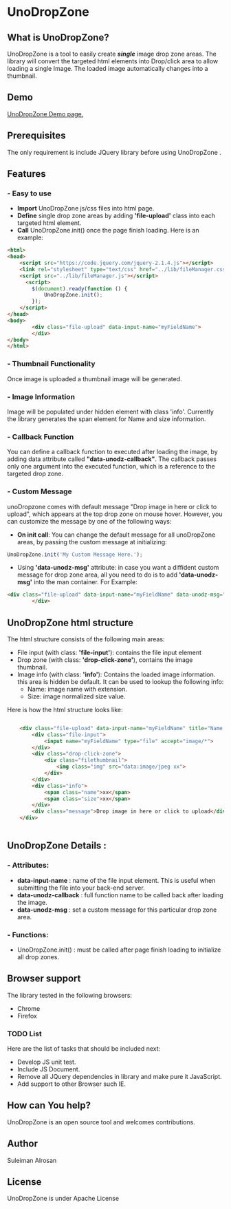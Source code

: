 UnoDropZone
==========


What is UnoDropZone?
-----

UnoDropZone is a tool to easily create ***single*** image drop zone areas. The library will convert the targeted html elements into Drop/click area to allow loading a single Image. The loaded image automatically changes into a thumbnail.
 
Demo 
--------


[UnoDropZone Demo page.](https://cdn.rawgit.com/suleimana/unodropzone/master/examples/index.html)



Prerequisites
-------
The only requirement is include JQuery library before using UnoDropZone . 

Features
--------

### - Easy to use
- **Import**  UnoDropZone js/css files into html page. 
- **Define** single drop zone areas by adding **'file-upload'**  class into each targeted html element.
- **Call** UnoDropZone.init() once the page finish loading. 
 Here is an example: 
  
````html
<html>
<head>    
    <script src="https://code.jquery.com/jquery-2.1.4.js"></script>
    <link rel="stylesheet" type="text/css" href="../lib/fileManager.css">
    <script src="../lib/fileManager.js"></script>
      <script>
        $(document).ready(function () {
            UnoDropZone.init();
        });
    </script>
</head>
<body>    
        <div class="file-upload" data-input-name="myFieldName">
        </div>
</body>
</html>
````


### - Thumbnail Functionality 
Once image is uploaded a thumbnail image will be generated. 

### - Image Information
Image will be populated under hidden element with class 'info'.  Currently the library generates the span element for Name and size information.  

###  - Callback Function
You can define a callback function to executed after loading the image, by adding data attribute called **"data-unodz-callback"**. The callback passes only one argument into the executed function, which is a reference to the targeted drop zone.
     

###  - Custom Message 
unoDropzone comes with default message "Drop image in here or click to upload", which  appears at the top drop zone on mouse hover.  However,  you can customize the message  by  one of the following ways: 

 - **On init call**: You can change the default message for all unoDropZone areas, by passing the custom message at   initializing: 
 
 ```js
 UnoDropZone.init('My Custom Message Here.');
 ```

- Using **'data-unodz-msg'** attribute: in case you want a diffident custom message for drop zone area, all you need to do is to add **'data-unodz-msg'** into the man container. For Example: 

```html
<div class="file-upload" data-input-name="myFieldName" data-unodz-msg="My Custom Message Here.">
        </div>
```
 
 
UnoDropZone html structure
---
The html structure consists of the following main areas: 
 - File input (with class: **'file-input'**): contains the file input element 
 - Drop zone (with class: **'drop-click-zone'**), contains the image thumbnail. 
 - Image info (with class: **'info'**): Contains the loaded image information. this area is hidden be default. It can be used to lookup the following info:  
	 -  Name: image name with extension. 
	 - Size: image normalized size value.

Here is how the html structure looks like: 

````html

    <div class="file-upload" data-input-name="myFieldName" title="Name: xx Size: xx">
        <div class="file-input">
            <input name="myFieldName" type="file" accept="image/*">
        </div>
        <div class="drop-click-zone">
            <div class="filethumbnail">
                <img class="img" src="data:image/jpeg xx">
            </div>
        </div>
        <div class="info">
            <span class="name">xx</span>
            <span class="size">xx</span>
        </div>
        <div class="message">Drop image in here or click to upload</div>
    </div>
    
````

UnoDropZone Details : 
---
### - Attributes:
 - **data-input-name** :  name of the file input element. This is useful when submitting  the file into your back-end  server. 
 - **data-unodz-callback** :  full function name  to be called back after loading the image. 
 - **data-unodz-msg** :  set a custom message for this particular drop zone area. 
### - Functions:
- UnoDropZone.init() : must be called after page finish loading to initialize all drop zones.  

Browser support
--------
The library tested in the following browsers:  
- Chrome 
- Firefox 



### TODO List

Here are the list of tasks that should be included next: 
- Develop JS unit test.
- Include JS Document.
- Remove all JQuery dependencies in library and make pure it JavaScript.
- Add support to other Browser such IE.    

How can You help?
-----------------

UnoDropZone is an open source tool and welcomes contributions.


Author
--------
Suleiman Alrosan 

License
-------
 UnoDropZone is under Apache License
